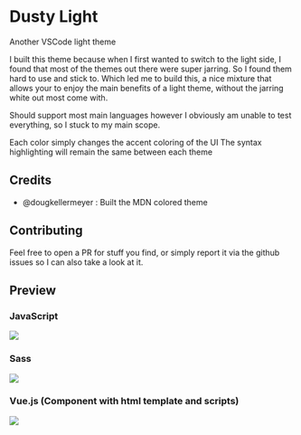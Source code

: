# Dusty Light

Another VSCode light theme

I built this theme because when I first wanted to switch to the light side, I found that most of the themes out there were super jarring. So I found them hard to use and stick to. Which led me to build this, a nice mixture that allows your to enjoy the main benefits of a light theme, without the jarring white out most come with.

Should support most main languages however I obviously am unable to test everything, so I stuck to my main scope.

Each color simply changes the accent coloring of the UI The syntax highlighting will remain the same between each theme

## Credits

- @dougkellermeyer : Built the MDN colored theme

## Contributing

Feel free to open a PR for stuff you find, or simply report it via the github issues so I can also take a look at it.

## Preview

### JavaScript

![](https://image.prntscr.com/image/ef7bIF09Q8q-edkahdfdzg.png)

### Sass

![](https://image.prntscr.com/image/CAja2n43SfyX6c9Z5BuLHQ.png)

### Vue.js (Component with html template and scripts)

![](https://image.prntscr.com/image/oW5RtCkrQ7O4omgeU5GM5Q.png)
